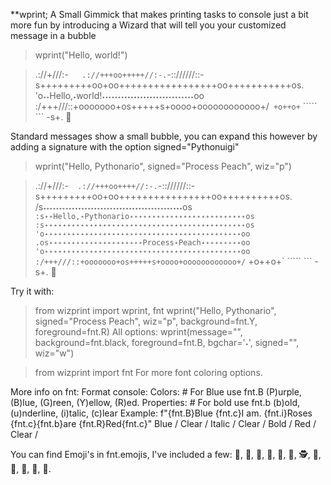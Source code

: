 **wprint; A Small Gimmick that makes printing tasks to console just a bit more fun by introducing a Wizard that will tell you your customized message in a bubble

> wprint("Hello, world!") 


>
> .://+///:-`   .://+++oo+++++//:-.`-:://////::-
> s+++++++++oo+oo+++++++++++++++++oo+++++++++++os. 
> 'o˖˖Hello,˖world!˖˖˖˖˖˖˖˖˖˖˖˖˖˖˖˖˖˖˖˖˖˖˖˖˖˖˖˖˖oo
>  :/+++///::+ooooooo+os+++++s+oooo+oooooooooooo+/`
>                        +o++o+`   `````     ```
>                        -s+.
>                           🧙

Standard messages show a small bubble, you can expand this however by adding a signature with the option signed="Pythonuigi"
>wprint("Hello, Pythonario", signed="Process Peach", wiz="p")



>  .://+///:-`  .://+++oo++++//:-.`-:://////::-
>   s+++++++++oo+oo++++++++++++++++oo++++++++++os. 
> /s˖˖˖˖˖˖˖˖˖˖˖˖˖˖˖˖˖˖˖˖˖˖˖˖˖˖˖˖˖˖˖˖˖˖˖˖˖˖˖˖˖˖˖˖os`
> :s˖˖Hello,˖Pythonario˖˖˖˖˖˖˖˖˖˖˖˖˖˖˖˖˖˖˖˖˖˖˖˖˖˖os
> :s˖˖˖˖˖˖˖˖˖˖˖˖˖˖˖˖˖˖˖˖˖˖˖˖˖˖˖˖˖˖˖˖˖˖˖˖˖˖˖˖˖˖˖˖˖os
> 'o˖˖˖˖˖˖˖˖˖˖˖˖˖˖˖˖˖˖˖˖˖˖˖˖˖˖˖˖˖˖˖˖˖˖˖˖˖˖˖˖˖˖˖˖oo
> .os˖˖˖˖˖˖˖˖˖˖˖˖˖˖˖˖˖˖˖˖˖Process˖Peach˖˖˖˖˖˖˖˖˖oo
> 'o˖˖˖˖˖˖˖˖˖˖˖˖˖˖˖˖˖˖˖˖˖˖˖˖˖˖˖˖˖˖˖˖˖˖˖˖˖˖˖˖˖˖˖˖oo
>  :/+++///::+ooooooo+os+++++s+oooo+oooooooooooo+/`
>                        +o++o+`   `````     ```
>                        -s+.
>                           👸

Try it with:
> from wizprint import wprint, fnt
> wprint("Hello, Pythonario", signed="Process Peach", wiz="p", background=fnt.Y, foreground=fnt.R)
All options:
> wprint(message="", background=fnt.black, foreground=fnt.B, bgchar='˖', signed="", wiz="w")

> from wizprint import fnt
For more font coloring options.

More info on fnt:
Format console: 
Colors: # For Blue use fnt.B
(P)urple, (B)lue, (G)reen, (Y)ellow, (R)ed.
Properties: # For bold use fnt.b
(b)old, (u)nderline, (i)talic, (c)lear
Example: f"{fnt.B}Blue {fnt.c}I am. {fnt.i}Roses {fnt.c}{fnt.b}are {fnt.R}Red{fnt.c}"
            Blue /     Clear /     Italic /      Clear / Bold /      Red /   Clear /

You can find Emoji's in fnt.emojis, I've included a few:
🧙, 👸, 👵, 👴, 🎅, 👮, 🕵, 👩, 👨, 👩, 🦸, 🧚.

